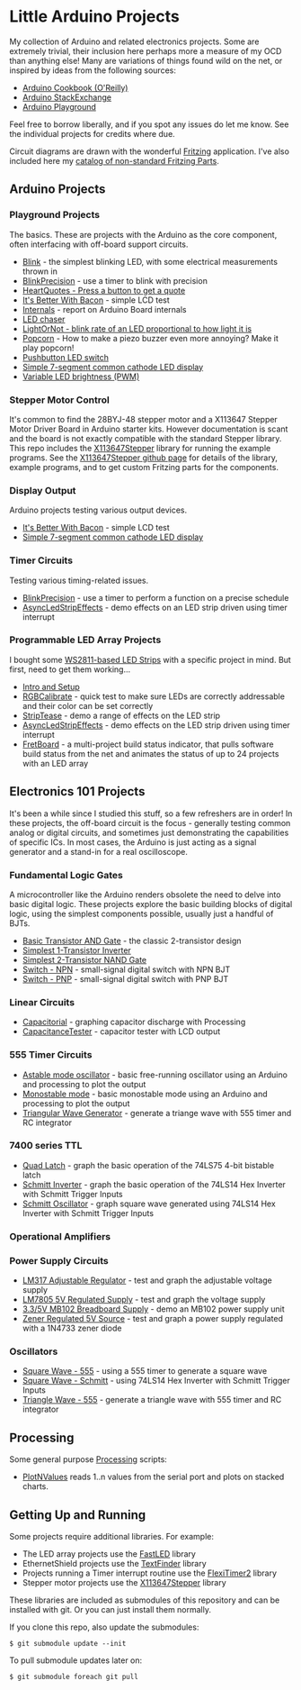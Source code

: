 # Little Arduino Projects

My collection of Arduino and related electronics projects.
Some are extremely trivial, their inclusion here perhaps more a measure of my OCD than anything else!
Many are variations of things found wild on the net, or inspired by ideas from the following sources:

* [Arduino Cookbook (O'Reilly)](http://www.amazon.com/gp/product/1449313876/ref=as_li_tl?ie=UTF8&camp=1789&creative=390957&creativeASIN=1449313876&linkCode=as2&tag=itsaprli-20&linkId=5F6YF3D5RCEZYXUU)
* [Arduino StackExchange](http://arduino.stackexchange.com/)
* [Arduino Playground](http://playground.arduino.cc/)

Feel free to borrow liberally, and if you spot any issues do let me know. See the individual projects for credits where due.

Circuit diagrams are drawn with the wonderful [Fritzing](http://fritzing.org/home/) application. I've also included here my [catalog of non-standard Fritzing Parts](./FritzingParts).

## Arduino Projects

### Playground Projects
The basics.
These are projects with the Arduino as the core component, often interfacing with off-board support circuits.

* [Blink](./playground/Blink) - the simplest blinking LED, with some electrical measurements thrown in
* [BlinkPrecision](./playground/BlinkPrecision) - use a timer to blink with precision
* [HeartQuotes - Press a button to get a quote](./playground/HeartQuotes)
* [It's Better With Bacon](./playground/BetterWithBacon) - simple LCD test
* [Internals](./playground/Internals) - report on Arduino Board internals
* [LED chaser](./playground/LedChaser)
* [LightOrNot - blink rate of an LED proportional to how light it is](./playground/LightOrNot)
* [Popcorn](./playground/Popcorn) - How to make a piezo buzzer even more annoying? Make it play popcorn!
* [Pushbutton LED switch](./playground/PushbuttonLED)
* [Simple 7-segment common cathode LED display](./playground/Simple7SegmentDisplay)
* [Variable LED brightness (PWM)](./playground/VariableLED)

### Stepper Motor Control

It's common to find the 28BYJ-48 stepper motor and a X113647 Stepper Motor Driver Board in Arduino starter kits. However documentation is scant and the board is not exactly compatible with the standard Stepper library. This repo includes the [X113647Stepper](https://github.com/tardate/X113647Stepper) library for running the example programs.
See the [X113647Stepper github page](https://github.com/tardate/X113647Stepper) for details of the library, example programs, and to get custom Fritzing parts for the components.

### Display Output
Arduino projects testing various output devices.

* [It's Better With Bacon](./playground/BetterWithBacon) - simple LCD test
* [Simple 7-segment common cathode LED display](./playground/Simple7SegmentDisplay)

### Timer Circuits
Testing various timing-related issues.

* [BlinkPrecision](./playground/BlinkPrecision) - use a timer to perform a function on a precise schedule
* [AsyncLedStripEffects](./LEDArrayDemos/AsyncLedStripEffects) - demo effects on an LED strip driven using timer interrupt

### Programmable LED Array Projects

I bought some [WS2811-based LED Strips](http://www.aliexpress.com/item/IP68-12mm-WS2811-as-WS2801-led-pixel-module-IP68-waterproof-DC5V-full-color-RGB-50pcs-a/1932649085.html) with a specific project in mind. But first, need to get them working...

* [Intro and Setup](./LEDArrayDemos)
* [RGBCalibrate](./LEDArrayDemos/RGBCalibrate) - quick test to make sure LEDs are correctly addressable and their color can be set correctly
* [StripTease](./LEDArrayDemos/StripTease) - demo a range of effects on the LED strip
* [AsyncLedStripEffects](./LEDArrayDemos/AsyncLedStripEffects) - demo effects on the LED strip driven using timer interrupt
* [FretBoard](./FretBoard) - a multi-project build status indicator, that pulls software build status from the net and animates the status of up to 24 projects with an LED array


## Electronics 101 Projects

It's been a while since I studied this stuff, so a few refreshers are in order! In these projects, the off-board circuit is the focus - generally testing common analog or digital circuits, and sometimes just demonstrating the capabilities of specific ICs. In most cases, the Arduino is just acting as a signal generator and a stand-in for a real oscilloscope.

### Fundamental Logic Gates

A microcontroller like the Arduino renders obsolete the need to delve into basic digital logic. These projects explore the basic building blocks of digital logic, using the simplest components possible, usually just a handful of BJTs.

* [Basic Transistor AND Gate](./Electronics101/BasicAND) - the classic 2-transistor design
* [Simplest 1-Transistor Inverter](./Electronics101/SimplestInverter)
* [Simplest 2-Transistor NAND Gate](./Electronics101/SimplestNAND)
* [Switch - NPN](./Electronics101/SwitchNPN) - small-signal digital switch with NPN BJT
* [Switch - PNP](./Electronics101/SwitchPNP) - small-signal digital switch with PNP BJT

### Linear Circuits

* [Capacitorial](./Electronics101/Capacitorial) - graphing capacitor discharge with Processing
* [CapacitanceTester](./Electronics101/CapacitanceTester) - capacitor tester with LCD output

### 555 Timer Circuits

* [Astable mode oscillator](./Electronics101/555Timer/AstableOscillator) - basic free-running oscillator using an Arduino and processing to plot the output
* [Monostable mode](./Electronics101/555Timer/Monostable) - basic monostable mode using an Arduino and processing to plot the output
* [Triangular Wave Generator](./Electronics101/555Timer/TriangleWaveGen) - generate a triange wave with 555 timer and RC integrator

### 7400 series TTL

* [Quad Latch](./Electronics101/QuadLatch) - graph the basic operation of the 74LS75 4-bit bistable latch
* [Schmitt Inverter](./Electronics101/SchmittInverter) - graph the basic operation of the 74LS14 Hex Inverter with Schmitt Trigger Inputs
* [Schmitt Oscillator](./Electronics101/SchmittOscillator) - graph square wave generated using 74LS14 Hex Inverter with Schmitt Trigger Inputs


### Operational Amplifiers


### Power Supply Circuits

* [LM317 Adjustable Regulator](./Electronics101/Power317) - test and graph the adjustable voltage supply
* [LM7805 5V Regulated Supply](./Electronics101/Power7805) - test and graph the voltage supply
* [3.3/5V MB102 Breadboard Supply](./Electronics101/PowerMB102) - demo an MB102 power supply unit
* [Zener Regulated 5V Source](./Electronics101/PowerZener) - test and graph a power supply regulated with a 1N4733 zener diode


### Oscillators

* [Square Wave - 555](./Electronics101/555Timer/AstableOscillator) - using a 555 timer to generate a square wave
* [Square Wave - Schmitt](./Electronics101/SchmittOscillator) - using 74LS14 Hex Inverter with Schmitt Trigger Inputs
* [Triangle Wave - 555](./Electronics101/555Timer/TriangleWaveGen) - generate a triangle wave with 555 timer and RC integrator


## Processing

Some general purpose [Processing](https://www.processing.org/download/) scripts:

* [PlotNValues](./processing/PlotNValues) reads 1..n values from the serial port and plots on stacked charts.


## Getting Up and Running

Some projects require additional libraries. For example:
* The LED array projects use the [FastLED](http://fastled.io/) library
* EthernetShield projects use the [TextFinder](https://github.com/tardate/TextFinder) library
* Projects running a Timer interrupt routine use the [FlexiTimer2](https://github.com/wimleers/flexitimer2) library
* Stepper motor projects use the [X113647Stepper](https://github.com/tardate/X113647Stepper) library

These libraries are included as submodules of this repository and can be installed with git.
Or you can just install them normally.

If you clone this repo, also update the submodules:

    $ git submodule update --init

To pull submodule updates later on:

    $ git submodule foreach git pull

